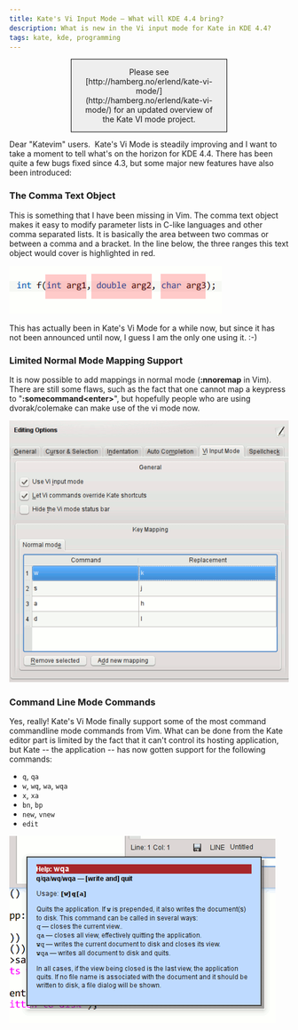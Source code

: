 ```yaml
---
title: Kate's Vi Input Mode – What will KDE 4.4 bring?
description: What is new in the Vi input mode for Kate in KDE 4.4?
tags: kate, kde, programming
---
```


<div style="border: 1px solid black; margin: 0pt auto -1px; padding: 1em; background-color: #eeeeee; width: 50%; text-align: center;">Please see [http://hamberg.no/erlend/kate-vi-mode/](http://hamberg.no/erlend/kate-vi-mode/) for an updated overview of the Kate VI mode project.</div>

Dear "Katevim" users.  Kate's Vi Mode is steadily improving and I want to take a
moment to tell what's on the horizon for KDE 4.4. There has been quite a few
bugs fixed since 4.3, but some major new features have also been introduced:

### The Comma Text Object

This is something that I have been missing in Vim. The comma text object makes it easy to modify parameter lists in C-like languages and other comma separated lists. It is basically the area between two commas or between a comma and a bracket. In the line below, the three ranges this text object would cover is highlighted in red.

![Comma text object ranges. If the cursor is over, say, "arg2", pressing `ci,`  ("change inner comma") would delete "double arg2" and place the cursor between the two commas in insert mode. A very convenient way to change a function's parameter](/images/comma_to.png)

This has actually been in Kate's Vi Mode for a while now, but since it has not been announced until now, I guess I am the only one using it. :-)

### Limited Normal Mode Mapping Support

It is now possible to add mappings in normal mode (**:nnoremap** in Vim). There
are still some flaws, such as the fact that one cannot map a keypress to
"**:somecommand&lt;enter&gt;**", but hopefully people who are using
dvorak/colemake can make use of the vi mode now.

![It is now possible to map keypresses in normal mode](/images/mapping.png)

### Command Line Mode Commands

Yes, really! Kate's Vi Mode finally support some of the most command commandline
mode commands from Vim. What can be done from the Kate editor part is limited by
the fact that it can't control its hosting application, but Kate -- the
application -- has now gotten support for the following commands:

- `q`, `qa` 
-  `w`, `wq`, `wa`, `wqa` 
- `x`, `xa` 
- `bn`, `bp` 
- `new`, `vnew` 
- `edit`

![Kate showing help text for a command line mode command](/images/wqa_help.png)
